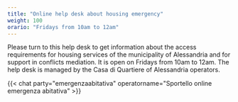 ```yaml
---
title: "Online help desk about housing emergency"
weight: 100
orario: "Fridays from 10am to 12am"
---
```


Please turn to this help desk to get information about the access requirements for housing services of the municipality of Alessandria and for support in conflicts mediation.
It is open on Fridays from 10am to 12am.
The help desk is managed by the Casa di Quartiere of Alessandria operators.

{{< chat party="emergenzaabitativa" operatorname="Sportello online emergenza abitativa" >}}
